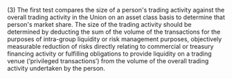 (3) The first test compares the size of a person's trading activity against the overall trading activity in the Union on an asset class basis to determine that person's market share. The size of the trading activity should be determined by deducting the sum of the volume of the transactions for the purposes of intra-group liquidity or risk management purposes, objectively measurable reduction of risks directly relating to commercial or treasury financing activity or fulfilling obligations to provide liquidity on a trading venue (‘privileged transactions’) from the volume of the overall trading activity undertaken by the person.